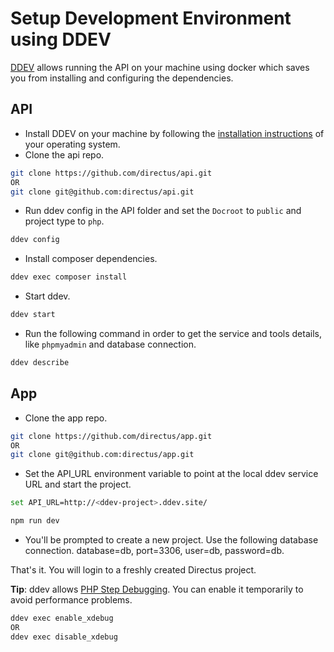 # Setup Development Environment using DDEV

[DDEV](https://ddev.readthedocs.io/en/stable/) allows running the API on your machine using docker which saves you from installing and configuring the dependencies.

## API

* Install DDEV on your machine by following the [installation instructions](https://ddev.readthedocs.io/en/stable/#installation) of your operating system.
* Clone the api repo.
```bash
git clone https://github.com/directus/api.git
OR
git clone git@github.com:directus/api.git
```
* Run ddev config in the API folder and set the `Docroot` to `public` and project type to `php`.
```bash
ddev config
```

* Install composer dependencies.
```bash
ddev exec composer install
```
* Start ddev.
```bash
ddev start
```
* Run the following command in order to get the service and tools details, like `phpmyadmin` and database connection.
```bash
ddev describe
```


## App

* Clone the app repo.
```bash
git clone https://github.com/directus/app.git
OR
git clone git@github.com:directus/app.git
```
* Set the API_URL environment variable to point at the local ddev service URL and start the project.
```bash
set API_URL=http://<ddev-project>.ddev.site/
```
```bash
npm run dev
```
* You'll be prompted to create a new project. Use the following database connection. database=db, port=3306, user=db, password=db.

That's it. You will login to a freshly created Directus project. 

**Tip**: ddev allows [PHP Step Debugging](https://ddev.readthedocs.io/en/stable/users/step-debugging/). You can enable it temporarily to avoid performance problems. 

```bash
ddev exec enable_xdebug 
OR 
ddev exec disable_xdebug
```
